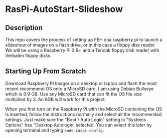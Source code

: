 # RasPi-AutoStart-Slideshow

## Description
This repo covers the process of setting up FEH ona raspberry pi to launch a slideshow of images on a flash drive, or in this case a floppy disk reader. We will be using a Raspberry Pi 3 B+ and a Tendak floppy disk reader with Verbatim floppy disks.

## Starting Up From Scratch
Download Raspberry Pi Imager on a desktop or laptop and flash the most recent recommend OS onto a MicroSD card. I am using Debian Bullseye which is 0.9 GB. Use any MicroSD card that can fit the OS file size multiplied by 3. An 8GB will work for this project. 

When you first turn on the Raspberry Pi with the MicroSD containing the OS is inserted, follow the instructions normally and select all the recommended settings. Just make sure the "Boot / Auto Login" setting in "Systems Options" has "Desktop Autologin: selected. You can select this later by opening terminal and typing ```sudo raspi-config```.

